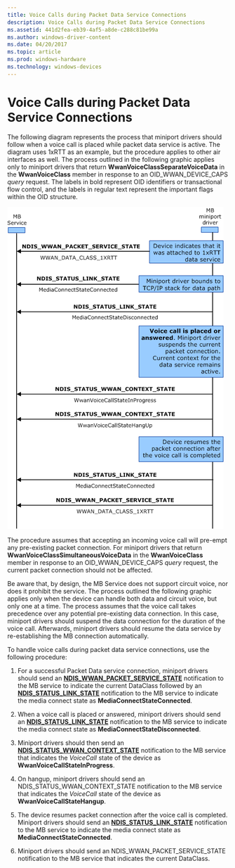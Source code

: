 ```yaml
---
title: Voice Calls during Packet Data Service Connections
description: Voice Calls during Packet Data Service Connections
ms.assetid: 441d2fea-eb39-4af5-a8de-c288c81be99a
ms.author: windows-driver-content
ms.date: 04/20/2017
ms.topic: article
ms.prod: windows-hardware
ms.technology: windows-devices
---
```


# Voice Calls during Packet Data Service Connections


The following diagram represents the process that miniport drivers should follow when a voice call is placed while packet data service is active. The diagram uses 1xRTT as an example, but the procedure applies to other air interfaces as well. The process outlined in the following graphic applies only to miniport drivers that return **WwanVoiceClassSeparateVoiceData** in the **WwanVoiceClass** member in response to an OID\_WWAN\_DEVICE\_CAPS *query* request. The labels in bold represent OID identifiers or transactional flow control, and the labels in regular text represent the important flags within the OID structure.

![diagram illustrating the process that miniport drivers should follow when a voice call is placed while packet data service is active](images/wwanvoicecalls.png)

The procedure assumes that accepting an incoming voice call will pre-empt any pre-existing packet connection. For miniport drivers that return **WwanVoiceClassSimultaneousVoiceData** in the **WwanVoiceClass** member in response to an OID\_WWAN\_DEVICE\_CAPS *query* request, the current packet connection should not be affected.

Be aware that, by design, the MB Service does not support circuit voice, nor does it prohibit the service. The process outlined the following graphic applies only when the device can handle both data and circuit voice, but only one at a time. The process assumes that the voice call takes precedence over any potential pre-existing data connection. In this case, miniport drivers should suspend the data connection for the duration of the voice call. Afterwards, miniport drivers should resume the data service by re-establishing the MB connection automatically.

To handle voice calls during packet data service connections, use the following procedure:

1.  For a successful Packet Data service connection, miniport drivers should send an [**NDIS\_WWAN\_PACKET\_SERVICE\_STATE**](https://msdn.microsoft.com/library/windows/hardware/ff567910) notification to the MB service to indicate the current DataClass followed by an [**NDIS\_STATUS\_LINK\_STATE**](https://msdn.microsoft.com/library/windows/hardware/ff567391) notification to the MB service to indicate the media connect state as **MediaConnectStateConnected**.

2.  When a voice call is placed or answered, miniport drivers should send an [**NDIS\_STATUS\_LINK\_STATE**](https://msdn.microsoft.com/library/windows/hardware/ff567391) notification to the MB service to indicate the media connect state as **MediaConnectStateDisconnected**.

3.  Miniport drivers should then send an [**NDIS\_STATUS\_WWAN\_CONTEXT\_STATE**](https://msdn.microsoft.com/library/windows/hardware/ff567843) notification to the MB service that indicates the *VoiceCall* state of the device as **WwanVoiceCallStateInProgress**.

4.  On hangup, miniport drivers should send an NDIS\_STATUS\_WWAN\_CONTEXT\_STATE notification to the MB service that indicates the *VoiceCall* state of the device as **WwanVoiceCallStateHangup**.

5.  The device resumes packet connection after the voice call is completed. Miniport drivers should send an [**NDIS\_STATUS\_LINK\_STATE**](https://msdn.microsoft.com/library/windows/hardware/ff567391) notification to the MB service to indicate the media connect state as **MediaConnectStateConnected**.

6.  Miniport drivers should send an NDIS\_WWAN\_PACKET\_SERVICE\_STATE notification to the MB service that indicates the current DataClass.

 

 





